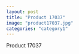 ```yaml
---
layout: post
title: "Product 17037"
image: "product17037.jpg"
categories: "category1"
---
```

Product 17037
